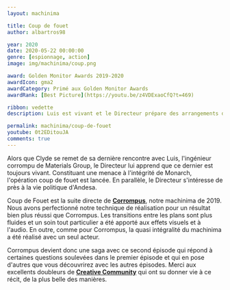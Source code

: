```yaml
---
layout: machinima

title: Coup de fouet
author: albartros98

year: 2020
date: 2020-05-22 00:00:00
genre: [espionnage, action]
image: img/machinima/coup.png

award: Golden Monitor Awards 2019-2020
awardIcon: gma2
awardCategory: Primé aux Golden Monitor Awards
awardRank: [Best Picture](https://youtu.be/z4VDExaoCfQ?t=469)

ribbon: vedette
description: Luis est vivant et le Directeur prépare des arrangements douteux avec les sénateurs d'Andesia, un évènement va changer la donne pour notre héros.

permalink: machinima/coup-de-fouet
youtube: 0t2EDitouJA
comments: true
---
```

Alors que Clyde se remet de sa dernière rencontre avec Luis, l'ingénieur corrompu de Materials Group, le Directeur lui apprend que ce dernier est toujours vivant.
Constituant une menace à l'intégrité de Monarch, l'opération coup de fouet est lancée.
En parallèle, le Directeur s'intéresse de près à la vie politique d'Andesa.

Coup de Fouet est la suite directe de **[Corrompus](https://legipix.net/machinima/corrompus)**, notre machinima de 2019.
Nous avons perfectionné notre technique de réalisation pour un résultat bien plus réussi que Corrompus.
Les transitions entre les plans sont plus fluides et un soin tout particulier a été apporté aux effets visuels et à l'audio.
En outre, comme pour Corrompus, la quasi intégralité du machinima a été réalisé avec un seul acteur.

Corrompus devient donc une saga avec ce second épisode qui répond à certaines questions soulevées dans le premier épisode et qui en pose d'autres que vous découvrirez avec les autres épisodes.
Merci aux excellents doubleurs de **[Creative Community](https://creativecommunity.fr/)** qui ont su donner vie à ce récit, de la plus belle des manières.
